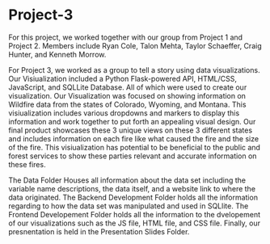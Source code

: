 # Project-3

For this project, we worked together with our group from Project 1 and Project 2. Members include Ryan Cole, Talon Mehta, Taylor Schaeffer, Craig Hunter, and Kenneth Morrow.

For Project 3, we worked as a group to tell a story using data visualizations.
Our Visiualization included a Python Flask-powered API, HTML/CSS, JavaScript, and SQLLite Database. All of which were used to create our visualization. Our Visualization was focused on showing information on Wildfire data from the states of Colorado, Wyoming, and Montana. This visiualization includes various dropdowns and markers to display this information and work together to put forth an appealing visual design. Our final product showcases these 3 unique views on these 3 different states and includes information on each fire like what caused the fire and the size of the fire. This visiualization has potential to be beneficial to the public and forest services to show these parties relevant and accurate information on these fires. 

The Data Folder Houses all information about the data set including the variable name descriptions, the data itself, and a website link to where the data originated.
The Backend Development Folder holds all the information regarding to how the data set was manipulated and used in SQLlite.
The Frontend Developement Folder holds all the information to the dvelopement of our visualizations such as the JS file, HTML file, and CSS file.
Finally, our presnentation is held in the Presentation Slides Folder. 
